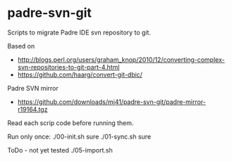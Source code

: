 padre-svn-git
=============

Scripts to migrate Padre IDE svn repository to git.

Based on
* http://blogs.perl.org/users/graham_knop/2010/12/converting-complex-svn-repositories-to-git-part-4.html
* https://github.com/haarg/convert-git-dbic/

Padre SVN mirror
* https://github.com/downloads/mj41/padre-svn-git/padre-mirror-r19164.tgz

Read each scrip code before running them.

Run only once:
./00-init.sh sure
./01-sync.sh sure

ToDo - not yet tested
./05-import.sh
